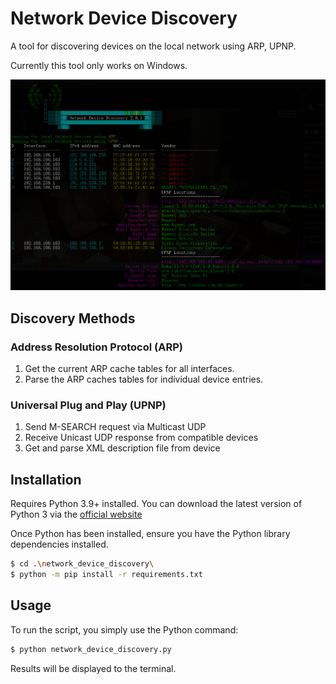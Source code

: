 # Network Device Discovery
A tool for discovering devices on the local network using ARP, UPNP.

Currently this tool only works on Windows.

![screenshot](https://github.com/computermadscientist/network_device_discovery/blob/main/resources/screenshot_001.png)

## Discovery Methods

### Address Resolution Protocol (ARP)

1. Get the current ARP cache tables for all interfaces.
2. Parse the ARP caches tables for individual device entries.

### Universal Plug and Play (UPNP)

1. Send M-SEARCH request via Multicast UDP
2. Receive Unicast UDP response from compatible devices
3. Get and parse XML description file from device

## Installation

Requires Python 3.9+ installed. 
You can download the latest version of Python 3 via the [official website](https://www.python.org/downloads/)

Once Python has been installed, ensure you have the Python library dependencies installed.
```bash
$ cd .\network_device_discovery\
$ python -m pip install -r requirements.txt
```

## Usage

To run the script, you simply use the Python command:
```bash
$ python network_device_discovery.py
```
Results will be displayed to the terminal.